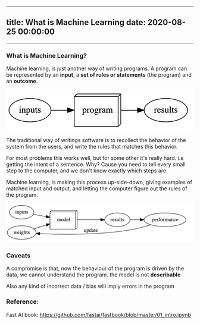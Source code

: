 
---
title: What is Machine Learning
date: 2020-08-25 00:00:00
---
---
### What is Machine Learning?

Machine learning, is just another way of writing programs. A program can  be represented by an **input**, a **set of rules or statements** (the program) and an **outcome**.

![](<../obsidian/images/Screenshot 2020-08-25 at 09.06.05.png>)

The traditional way of writings software is to recollect the behavior of the system from the users, and write the rules that matches this behavior.

For most problems this works well, but for some other it's really hard. i.e getting the intent of a sentence. Why? Cause you need to tell every small step to the computer, and we don't know exactly which steps are.

Machine learning, is making this process up-side-down, giving examples of matched input and output, and letting the computer figure out the rules of the program.

![](<../obsidian/images/Screenshot 2020-08-25 at 09.05.51.png>)

### Caveats

A compromise is that, now the behaviour of the program is driven by the data, we cannot understand the program. the model is not **describable**

Also any kind of incorrect data / bias will imply errors in the program

### Reference:

Fast AI book: https://github.com/fastai/fastbook/blob/master/01_intro.ipynb